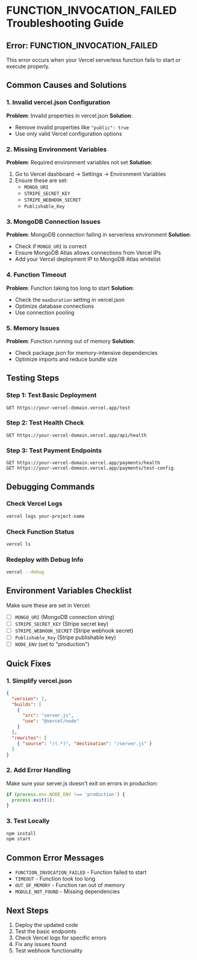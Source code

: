 # FUNCTION_INVOCATION_FAILED Troubleshooting Guide

## Error: FUNCTION_INVOCATION_FAILED

This error occurs when your Vercel serverless function fails to start or execute properly.

## Common Causes and Solutions

### 1. Invalid vercel.json Configuration

**Problem**: Invalid properties in vercel.json
**Solution**: 
- Remove invalid properties like `"public": true`
- Use only valid Vercel configuration options

### 2. Missing Environment Variables

**Problem**: Required environment variables not set
**Solution**:
1. Go to Vercel dashboard → Settings → Environment Variables
2. Ensure these are set:
   - `MONGO_URI`
   - `STRIPE_SECRET_KEY`
   - `STRIPE_WEBHOOK_SECRET`
   - `Publishable_Key`

### 3. MongoDB Connection Issues

**Problem**: MongoDB connection failing in serverless environment
**Solution**:
- Check if `MONGO_URI` is correct
- Ensure MongoDB Atlas allows connections from Vercel IPs
- Add your Vercel deployment IP to MongoDB Atlas whitelist

### 4. Function Timeout

**Problem**: Function taking too long to start
**Solution**:
- Check the `maxDuration` setting in vercel.json
- Optimize database connections
- Use connection pooling

### 5. Memory Issues

**Problem**: Function running out of memory
**Solution**:
- Check package.json for memory-intensive dependencies
- Optimize imports and reduce bundle size

## Testing Steps

### Step 1: Test Basic Deployment
```
GET https://your-vercel-domain.vercel.app/test
```

### Step 2: Test Health Check
```
GET https://your-vercel-domain.vercel.app/api/health
```

### Step 3: Test Payment Endpoints
```
GET https://your-vercel-domain.vercel.app/payments/health
GET https://your-vercel-domain.vercel.app/payments/test-config
```

## Debugging Commands

### Check Vercel Logs
```bash
vercel logs your-project-name
```

### Check Function Status
```bash
vercel ls
```

### Redeploy with Debug Info
```bash
vercel --debug
```

## Environment Variables Checklist

Make sure these are set in Vercel:
- [ ] `MONGO_URI` (MongoDB connection string)
- [ ] `STRIPE_SECRET_KEY` (Stripe secret key)
- [ ] `STRIPE_WEBHOOK_SECRET` (Stripe webhook secret)
- [ ] `Publishable_Key` (Stripe publishable key)
- [ ] `NODE_ENV` (set to "production")

## Quick Fixes

### 1. Simplify vercel.json
```json
{
  "version": 2,
  "builds": [
    {
      "src": "server.js",
      "use": "@vercel/node"
    }
  ],
  "rewrites": [
    { "source": "/(.*)", "destination": "/server.js" }
  ]
}
```

### 2. Add Error Handling
Make sure your server.js doesn't exit on errors in production:
```javascript
if (process.env.NODE_ENV !== 'production') {
  process.exit(1);
}
```

### 3. Test Locally
```bash
npm install
npm start
```

## Common Error Messages

- `FUNCTION_INVOCATION_FAILED` - Function failed to start
- `TIMEOUT` - Function took too long
- `OUT_OF_MEMORY` - Function ran out of memory
- `MODULE_NOT_FOUND` - Missing dependencies

## Next Steps

1. Deploy the updated code
2. Test the basic endpoints
3. Check Vercel logs for specific errors
4. Fix any issues found
5. Test webhook functionality 